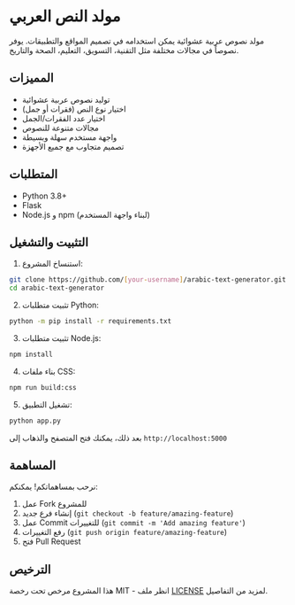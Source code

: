 # مولد النص العربي

مولد نصوص عربية عشوائية يمكن استخدامه في تصميم المواقع والتطبيقات. يوفر نصوصاً في مجالات مختلفة مثل التقنية، التسويق، التعليم، الصحة والتاريخ.

## المميزات
- توليد نصوص عربية عشوائية
- اختيار نوع النص (فقرات أو جمل)
- اختيار عدد الفقرات/الجمل
- مجالات متنوعة للنصوص
- واجهة مستخدم سهلة وبسيطة
- تصميم متجاوب مع جميع الأجهزة

## المتطلبات
- Python 3.8+
- Flask
- Node.js و npm (لبناء واجهة المستخدم)

## التثبيت والتشغيل

1. استنساخ المشروع:
```bash
git clone https://github.com/[your-username]/arabic-text-generator.git
cd arabic-text-generator
```

2. تثبيت متطلبات Python:
```bash
python -m pip install -r requirements.txt
```

3. تثبيت متطلبات Node.js:
```bash
npm install
```

4. بناء ملفات CSS:
```bash
npm run build:css
```

5. تشغيل التطبيق:
```bash
python app.py
```

بعد ذلك، يمكنك فتح المتصفح والذهاب إلى `http://localhost:5000`

## المساهمة
نرحب بمساهماتكم! يمكنكم:
1. عمل Fork للمشروع
2. إنشاء فرع جديد (`git checkout -b feature/amazing-feature`)
3. عمل Commit للتغييرات (`git commit -m 'Add amazing feature'`)
4. رفع التغييرات (`git push origin feature/amazing-feature`)
5. فتح Pull Request

## الترخيص
هذا المشروع مرخص تحت رخصة MIT - انظر ملف [LICENSE](LICENSE) لمزيد من التفاصيل.
